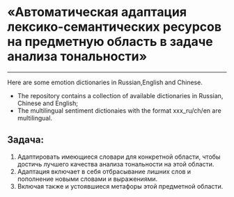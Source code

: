 #  «Автоматическая адаптация лексико-семантических ресурсов на предметную область в задаче анализа тональности»
---

Here are some emotion dictionaries in Russian,English and Chinese.
- The repository contains a collection of available dictionaries in Russian, Chinese and English;
- The multilingual sentiment dictionaies with the format xxx_ru/ch/en are multilingual.




## Задача: 
1. Адаптировать имеющиеся словари для конкретной области, чтобы достичь лучшего качества анализа тональности на этой области.
2. Адаптация включает в себя отбрасывание лишних слов и пополнение новыми словами и выражениями.
3. Включая также и устоявшиеся метафоры этой предметной области.
